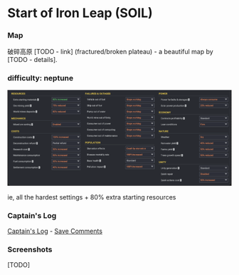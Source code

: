 # Start of Iron Leap (SOIL)

### Map

破碎高原 [TODO - link] (fractured/broken plateau) - a beautiful map by [TODO - details].

### difficulty: neptune
![all the hardest settings](../img/neptune-difficulty.png)

ie, all the hardest settings + 80% extra starting resources

### Captain's Log

[Captain's Log](<Start of Iron Leap - Log.md>) - [Save Comments](<Start of Iron Leap - Save Comments.md>)

### Screenshots

[TODO]
